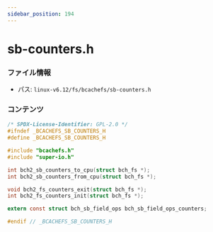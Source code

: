 ```yaml
---
sidebar_position: 194
---
```

# sb-counters.h

### ファイル情報

- パス: `linux-v6.12/fs/bcachefs/sb-counters.h`

### コンテンツ

```h
/* SPDX-License-Identifier: GPL-2.0 */
#ifndef _BCACHEFS_SB_COUNTERS_H
#define _BCACHEFS_SB_COUNTERS_H

#include "bcachefs.h"
#include "super-io.h"

int bch2_sb_counters_to_cpu(struct bch_fs *);
int bch2_sb_counters_from_cpu(struct bch_fs *);

void bch2_fs_counters_exit(struct bch_fs *);
int bch2_fs_counters_init(struct bch_fs *);

extern const struct bch_sb_field_ops bch_sb_field_ops_counters;

#endif // _BCACHEFS_SB_COUNTERS_H

```
